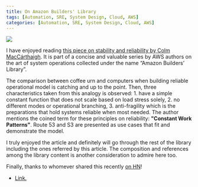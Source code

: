 ```yaml
---
title: On Amazon Builders' Library
tags: [Automation, SRE, System Design, Cloud, AWS]
categories: [Automation, SRE, System Design, Cloud, AWS]
---
```


<img src="{{ site.baseurl_root }}/public/images/aws-b-lib.png" class="post-image resize-sm center-image" />

I have enjoyed reading [this piece on stability and reliability by Colm MacCárthaigh](https://aws.amazon.com/builders-library/reliability-and-constant-work/). It is part of a concise and valuable series by AWS authors on the art of system operations collected under the name “Amazon Builders’ Library”.

<!-- post-excerpt -->

The comparison between coffee urn and computers when building reliable operational model is catching and up to the point. Then, three characteristics taken from this analogy is observed: 1. have a simple constant function that does not scale based on load stress solely, 2. no different modes or operational branching, 3. anti-fragility which is the preparations that hold systems reliable when most needed. The author mentions the coined term for these principles on reliability: **"Constant Work Patterns"**. Route 53 and S3 are presented as use cases that fit and demonstrate the model.

I truly enjoyed the article and definitely will go through the rest of the library including the ones referred by this article. The composition and references among the library content is another consideration to admire here too.

Finally, thanks to whomever shared this recently [on HN](https://news.ycombinator.com/item?id=34103426)!

- [Link.](https://aws.amazon.com/builders-library/reliability-and-constant-work/)

